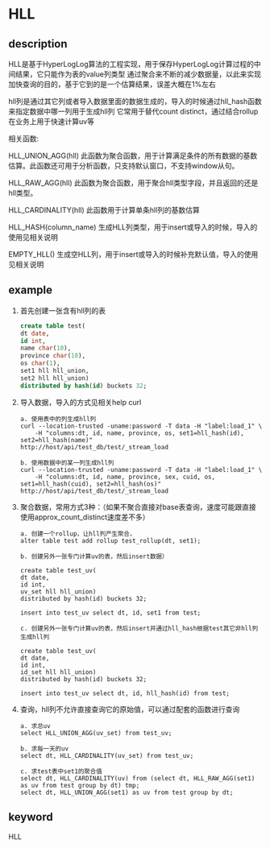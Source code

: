 # HLL

## description

HLL是基于HyperLogLog算法的工程实现，用于保存HyperLogLog计算过程的中间结果，它只能作为表的value列类型
通过聚合来不断的减少数据量，以此来实现加快查询的目的，基于它到的是一个估算结果，误差大概在1%左右

hll列是通过其它列或者导入数据里面的数据生成的，导入的时候通过hll_hash函数来指定数据中哪一列用于生成hll列
它常用于替代count distinct，通过结合rollup在业务上用于快速计算uv等

相关函数:

HLL_UNION_AGG(hll)
此函数为聚合函数，用于计算满足条件的所有数据的基数估算。此函数还可用于分析函数，只支持默认窗口，不支持window从句。

HLL_RAW_AGG(hll)
此函数为聚合函数，用于聚合hll类型字段，并且返回的还是hll类型。

HLL_CARDINALITY(hll)
此函数用于计算单条hll列的基数估算

HLL_HASH(column_name)
生成HLL列类型，用于insert或导入的时候，导入的使用见相关说明

EMPTY_HLL()
生成空HLL列，用于insert或导入的时候补充默认值，导入的使用见相关说明

## example

1. 首先创建一张含有hll列的表

    ```sql
    create table test(
    dt date,
    id int,
    name char(10),
    province char(10),
    os char(1),
    set1 hll hll_union,
    set2 hll hll_union)
    distributed by hash(id) buckets 32;
    ```

2. 导入数据，导入的方式见相关help curl

    ```plain text
    a. 使用表中的列生成hll列
    curl --location-trusted -uname:password -T data -H "label:load_1" \
        -H "columns:dt, id, name, province, os, set1=hll_hash(id), set2=hll_hash(name)"
    http://host/api/test_db/test/_stream_load
    
    b. 使用数据中的某一列生成hll列
    curl --location-trusted -uname:password -T data -H "label:load_1" \
        -H "columns:dt, id, name, province, sex, cuid, os, set1=hll_hash(cuid), set2=hll_hash(os)"
    http://host/api/test_db/test/_stream_load
    ```

3. 聚合数据，常用方式3种：（如果不聚合直接对base表查询，速度可能跟直接使用approx_count_distinct速度差不多）

    ```plain text
    a. 创建一个rollup，让hll列产生聚合，
    alter table test add rollup test_rollup(dt, set1);

    b. 创建另外一张专门计算uv的表，然后insert数据）

    create table test_uv(
    dt date,
    id int,
    uv_set hll hll_union)
    distributed by hash(id) buckets 32;

    insert into test_uv select dt, id, set1 from test;

    c. 创建另外一张专门计算uv的表，然后insert并通过hll_hash根据test其它非hll列生成hll列

    create table test_uv(
    dt date,
    id int,
    id_set hll hll_union)
    distributed by hash(id) buckets 32;

    insert into test_uv select dt, id, hll_hash(id) from test;
    ```

4. 查询，hll列不允许直接查询它的原始值，可以通过配套的函数进行查询

    ```plain text
    a. 求总uv
    select HLL_UNION_AGG(uv_set) from test_uv;

    b. 求每一天的uv
    select dt, HLL_CARDINALITY(uv_set) from test_uv;

    c. 求test表中set1的聚合值
    select dt, HLL_CARDINALITY(uv) from (select dt, HLL_RAW_AGG(set1) as uv from test group by dt) tmp;
    select dt, HLL_UNION_AGG(set1) as uv from test group by dt;
    ```

## keyword

HLL
